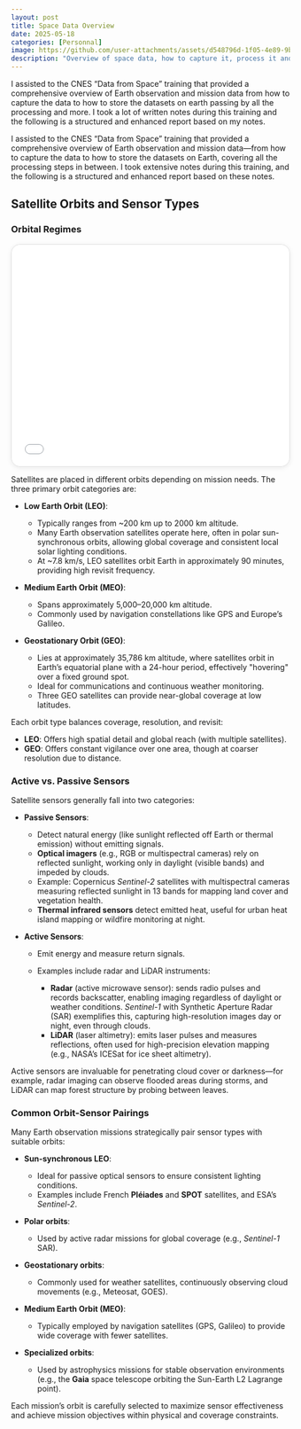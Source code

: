 ```yaml
---
layout: post
title: Space Data Overview
date: 2025-05-18
categories: [Personnal]
image: https://github.com/user-attachments/assets/d548796d-1f05-4e89-9b72-6fb4c76cdcb9
description: "Overview of space data, how to capture it, process it and value it."
---
```


I assisted to the CNES “Data from Space” training that provided a comprehensive overview of Earth observation and mission data from how to capture the data to how to store the datasets on earth passing by all the processing and more. I took a lot of written notes during this training and the following is a structured and enhanced report based on my notes.

I assisted to the CNES “Data from Space” training that provided a comprehensive overview of Earth observation and mission data—from how to capture the data to how to store the datasets on Earth, covering all the processing steps in between. I took extensive notes during this training, and the following is a structured and enhanced report based on these notes.

## Satellite Orbits and Sensor Types

### Orbital Regimes

<div style="overflow:hidden; border-radius: 16px; box-shadow: 0 2px 8px rgba(0,0,0,0.08); border: 1px solid #e0e0e0;">
    <embed src="{{ site.baseurl }}/simulations/orbits.html" width="100%" height="400px" style="border-radius:16px;"/>
</div>

Satellites are placed in different orbits depending on mission needs. The three primary orbit categories are:

* **Low Earth Orbit (LEO)**:

  * Typically ranges from \~200 km up to 2000 km altitude.
  * Many Earth observation satellites operate here, often in polar sun-synchronous orbits, allowing global coverage and consistent local solar lighting conditions.
  * At \~7.8 km/s, LEO satellites orbit Earth in approximately 90 minutes, providing high revisit frequency.

* **Medium Earth Orbit (MEO)**:

  * Spans approximately 5,000–20,000 km altitude.
  * Commonly used by navigation constellations like GPS and Europe’s Galileo.

* **Geostationary Orbit (GEO)**:

  * Lies at approximately 35,786 km altitude, where satellites orbit in Earth’s equatorial plane with a 24-hour period, effectively "hovering" over a fixed ground spot.
  * Ideal for communications and continuous weather monitoring.
  * Three GEO satellites can provide near-global coverage at low latitudes.

Each orbit type balances coverage, resolution, and revisit:

* **LEO**: Offers high spatial detail and global reach (with multiple satellites).
* **GEO**: Offers constant vigilance over one area, though at coarser resolution due to distance.

### Active vs. Passive Sensors

Satellite sensors generally fall into two categories:

* **Passive Sensors**:

  * Detect natural energy (like sunlight reflected off Earth or thermal emission) without emitting signals.
  * **Optical imagers** (e.g., RGB or multispectral cameras) rely on reflected sunlight, working only in daylight (visible bands) and impeded by clouds.
  * Example: Copernicus *Sentinel-2* satellites with multispectral cameras measuring reflected sunlight in 13 bands for mapping land cover and vegetation health.
  * **Thermal infrared sensors** detect emitted heat, useful for urban heat island mapping or wildfire monitoring at night.

* **Active Sensors**:

  * Emit energy and measure return signals.
  * Examples include radar and LiDAR instruments:

    * **Radar** (active microwave sensor): sends radio pulses and records backscatter, enabling imaging regardless of daylight or weather conditions. *Sentinel-1* with Synthetic Aperture Radar (SAR) exemplifies this, capturing high-resolution images day or night, even through clouds.
    * **LiDAR** (laser altimetry): emits laser pulses and measures reflections, often used for high-precision elevation mapping (e.g., NASA’s ICESat for ice sheet altimetry).

Active sensors are invaluable for penetrating cloud cover or darkness—for example, radar imaging can observe flooded areas during storms, and LiDAR can map forest structure by probing between leaves.

### Common Orbit-Sensor Pairings

Many Earth observation missions strategically pair sensor types with suitable orbits:

* **Sun-synchronous LEO**:

  * Ideal for passive optical sensors to ensure consistent lighting conditions.
  * Examples include French **Pléiades** and **SPOT** satellites, and ESA’s *Sentinel-2*.

* **Polar orbits**:

  * Used by active radar missions for global coverage (e.g., *Sentinel-1* SAR).

* **Geostationary orbits**:

  * Commonly used for weather satellites, continuously observing cloud movements (e.g., Meteosat, GOES).

* **Medium Earth Orbit (MEO)**:

  * Typically employed by navigation satellites (GPS, Galileo) to provide wide coverage with fewer satellites.

* **Specialized orbits**:

  * Used by astrophysics missions for stable observation environments (e.g., the **Gaia** space telescope orbiting the Sun-Earth L2 Lagrange point).

Each mission’s orbit is carefully selected to maximize sensor effectiveness and achieve mission objectives within physical and coverage constraints.


